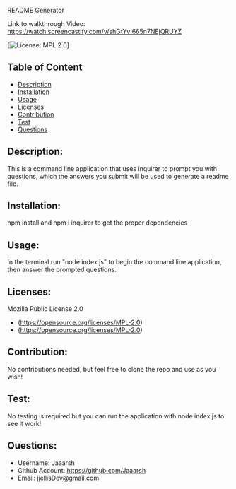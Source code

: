 
  README Generator

  Link to walkthrough Video:
  https://watch.screencastify.com/v/shGtYvI665n7NEjQRUYZ
  
  [![License: MPL 2.0](https://img.shields.io/badge/License-MPL_2.0-brightgreen.svg)]

  ## Table of Content
  * [Description](#description)
  * [Installation](#installation)
  * [Usage](#usage)
  * [Licenses](#licenses)
  * [Contribution](#contribution)
  * [Test](#test)
  * [Questions](#questions)
  
  ## Description:
  This is a command line application that uses inquirer to prompt you with questions, which the answers you submit will be used to generate a readme file.
  
  ## Installation:
  npm install and npm i inquirer to get the proper dependencies
  
  ## Usage:
  In the terminal run "node index.js" to begin the command line application, then answer the prompted questions.

  ## Licenses:
  Mozilla Public License 2.0
  * (https://opensource.org/licenses/MPL-2.0)
  * (https://opensource.org/licenses/MPL-2.0)
  
  ## Contribution:
  No contributions needed, but feel free to clone the repo and use as you wish!
  
  ## Test:
  No testing is required but you can run the application with node index.js to see it work!
 
  ## Questions:
  * Username: Jaaarsh
  * Github Account: https://github.com/Jaaarsh
  * Email: jjellisDev@gmail.com
  
